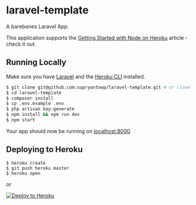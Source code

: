 # laravel-template

A barebones Laravel App.

This application supports the [Getting Started with Node on Heroku](https://devcenter.heroku.com/articles/getting-started-with-laravel) article - check it out.

## Running Locally

Make sure you have [Laravel](https://laravel.com) and the [Heroku CLI](https://cli.heroku.com/) installed.

```sh
$ git clone git@github.com:supryantowp/laravel-template.git # or clone your own fork
$ cd laravel-template
$ composer install
$ cp .env.example .env
$ php artisan key:generate
$ npm install && npm run dev
$ npm start
```

Your app should now be running on [localhost:8000](http://localhost:8000/).

## Deploying to Heroku

```
$ heroku create
$ git push heroku master
$ heroku open
```

or

[![Deploy to Heroku](https://www.herokucdn.com/deploy/button.png)](https://heroku.com/deploy)
